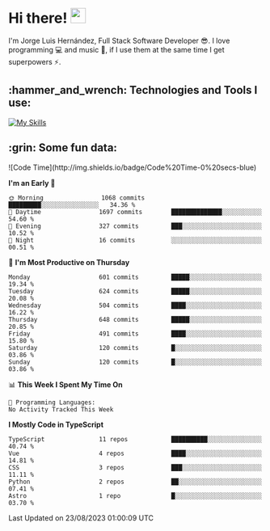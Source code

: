 <h1 align="left">
 <abc>
  <br>Hi there! <img src="https://user-images.githubusercontent.com/42378118/110234147-e3259600-7f4e-11eb-95be-0c4047144dea.gif" width="30"><br>
 </abc>
</h1>

I'm Jorge Luis Hernández, Full Stack Software Developer :sunglasses:. I love programming :computer: and music :musical_score:, if I use them at the same time I get superpowers :zap:. 


<h2 align="left">:hammer_and_wrench: Technologies and Tools I use:</h2>

[![My Skills](https://skillicons.dev/icons?i=js,ts,html,css,py,vue,react,next,nest,postgres,mysql)](https://skillicons.dev)

<h2 align="left">:grin: Some fun data:</h2>
<!--START_SECTION:waka-->
![Code Time](http://img.shields.io/badge/Code%20Time-0%20secs-blue)

**I'm an Early 🐤** 

```text
🌞 Morning                1068 commits        █████████░░░░░░░░░░░░░░░░   34.36 % 
🌆 Daytime                1697 commits        ██████████████░░░░░░░░░░░   54.60 % 
🌃 Evening                327 commits         ███░░░░░░░░░░░░░░░░░░░░░░   10.52 % 
🌙 Night                  16 commits          ░░░░░░░░░░░░░░░░░░░░░░░░░   00.51 % 
```
📅 **I'm Most Productive on Thursday** 

```text
Monday                   601 commits         █████░░░░░░░░░░░░░░░░░░░░   19.34 % 
Tuesday                  624 commits         █████░░░░░░░░░░░░░░░░░░░░   20.08 % 
Wednesday                504 commits         ████░░░░░░░░░░░░░░░░░░░░░   16.22 % 
Thursday                 648 commits         █████░░░░░░░░░░░░░░░░░░░░   20.85 % 
Friday                   491 commits         ████░░░░░░░░░░░░░░░░░░░░░   15.80 % 
Saturday                 120 commits         █░░░░░░░░░░░░░░░░░░░░░░░░   03.86 % 
Sunday                   120 commits         █░░░░░░░░░░░░░░░░░░░░░░░░   03.86 % 
```


📊 **This Week I Spent My Time On** 

```text
💬 Programming Languages: 
No Activity Tracked This Week
```

**I Mostly Code in TypeScript** 

```text
TypeScript               11 repos            ██████████░░░░░░░░░░░░░░░   40.74 % 
Vue                      4 repos             ████░░░░░░░░░░░░░░░░░░░░░   14.81 % 
CSS                      3 repos             ███░░░░░░░░░░░░░░░░░░░░░░   11.11 % 
Python                   2 repos             ██░░░░░░░░░░░░░░░░░░░░░░░   07.41 % 
Astro                    1 repo              █░░░░░░░░░░░░░░░░░░░░░░░░   03.70 % 
```




 Last Updated on 23/08/2023 01:00:09 UTC
<!--END_SECTION:waka-->
